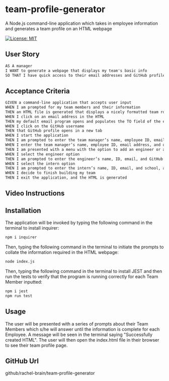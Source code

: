 # team-profile-generator
A Node.js command-line application which takes in employee information and generates a team profile on an HTML webpage

[![License: MIT](https://img.shields.io/badge/License-MIT-yellow.svg)](https://opensource.org/licenses/MIT)


## User Story

```md
AS A manager
I WANT to generate a webpage that displays my team's basic info
SO THAT I have quick access to their email addresses and GitHub profiles
```

## Acceptance Criteria

```md
GIVEN a command-line application that accepts user input
WHEN I am prompted for my team members and their information
THEN an HTML file is generated that displays a nicely formatted team roster based on user input
WHEN I click on an email address in the HTML
THEN my default email program opens and populates the TO field of the email with the address
WHEN I click on the GitHub username
THEN that GitHub profile opens in a new tab
WHEN I start the application
THEN I am prompted to enter the team manager’s name, employee ID, email address, and office number
WHEN I enter the team manager’s name, employee ID, email address, and office number
THEN I am presented with a menu with the option to add an engineer or an intern or to finish building my team
WHEN I select the engineer option
THEN I am prompted to enter the engineer’s name, ID, email, and GitHub username, and I am taken back to the menu
WHEN I select the intern option
THEN I am prompted to enter the intern’s name, ID, email, and school, and I am taken back to the menu
WHEN I decide to finish building my team
THEN I exit the application, and the HTML is generated
```

## Video Instructions




    
## Installation
The application will be invoked by typing the following command in the terminal to install inquirer:

```bash
npm i inquirer
```

Then, typing the following command in the terminal to initiate the prompts to collate the information required in the HTML webpage:

```bash
node index.js
```

Then, typing the following command in the terminal to install JEST and then run the tests to verify that the program is running correctly for each Team Member inputted:

```bash
npm i jest
npm run test
```
    
## Usage
The user will be presented with a series of prompts about their Team Members which s/he will answer until the information is complete for each Employee.  A message will be seen in the terminal saying "Successfully created HTML".  The user will then open the index.html file in their browser to see their team profile page.




## GitHub Url
github/rachel-brain/team-profile-generator